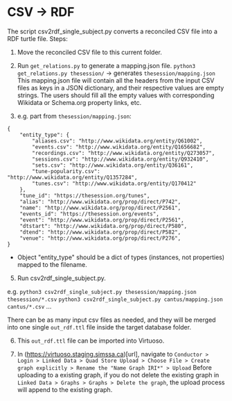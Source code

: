 # CSV -> RDF

The script csv2rdf_single_subject.py converts a reconciled CSV file into a RDF turtle file.
Steps:

1.  Move the reconciled CSV file to this current folder.

2.  Run `get_relations.py` to generate a mapping.json file. 
```python3 get_relations.py thesession/``` -> generates `thesession/mapping.json`
This mapping.json file will contain all the headers from the input CSV files as keys in a JSON dictionary, and their respective values are empty strings. The users should fill all the empty values with corresponding Wikidata or Schema.org property links, etc.

3.  e.g. part from `thesession/mapping.json`:
```
{
    "entity_type": {
        "aliases.csv": "http://www.wikidata.org/entity/Q61002",
        "events.csv": "http://www.wikidata.org/entity/Q1656682",
        "recordings.csv": "http://www.wikidata.org/entity/Q273057",
        "sessions.csv": "http://www.wikidata.org/entity/Q932410",
        "sets.csv": "http://www.wikidata.org/entity/Q36161",
        "tune-popularity.csv": "http://www.wikidata.org/entity/Q1357284",
        "tunes.csv": "http://www.wikidata.org/entity/Q170412"
    },
    "tune_id": "https://thesession.org/tunes",
    "alias": "http://www.wikidata.org/prop/direct/P742",
    "name": "http://www.wikidata.org/prop/direct/P2561",
    "events_id": "https://thesession.org/events",
    "event": "http://www.wikidata.org/prop/direct/P2561",
    "dtstart": "http://www.wikidata.org/prop/direct/P580",
    "dtend": "http://www.wikidata.org/prop/direct/P582",
    "venue": "http://www.wikidata.org/prop/direct/P276",
}
```
* Object "entity_type" should be a dict of types (instances, not properties) mapped to the filename.

5.  Run csv2rdf_single_subject.py. 

e.g.
```python3 csv2rdf_single_subject.py thesession/mapping.json thesession/*.csv```
```python3 csv2rdf_single_subject.py cantus/mapping.json cantus/*.csv```
...

There can be as many input csv files as needed, and they will be merged into one single `out_rdf.ttl` file inside the target database folder. 

6.  This `out_rdf.ttl` file can be imported into Virtuoso.

7.  In (https://virtuoso.staging.simssa.ca)[url], navigate to ```Conductor > Login > Linked Data > Quad Store Upload > Choose File > Create graph explicitly > Rename the "Name Graph IRI*" > Upload```
Before uploading to a existing graph, if you do not delete the existing graph in ```Linked Data > Graphs > Graphs > Delete the graph```, the upload process will append to the existing graph.
